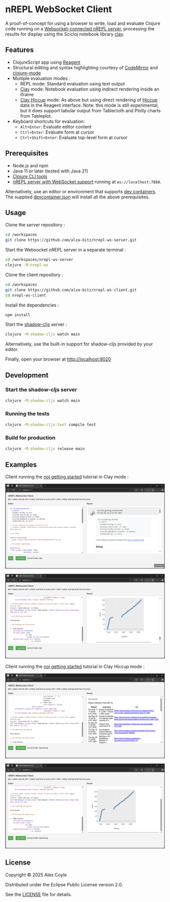 # nREPL WebSocket Client

A proof-of-concept for using a browser to write, load and evaluate Clojure code running on a [Websocket-connected nREPL server](), processing the results for display using the Scicloj notebook library [clay](https://scicloj.github.io/clay).

## Features

- ClojureScript app using [Reagent](https://github.com/reagent-project/reagent)
- Structural editing and syntax highlighting courtesy of [CodeMirror](https://codemirror.net) and [clojure-mode](https://nextjournal.github.io/clojure-mode)
- Multiple evaluation modes :
  - REPL mode: Standard evaluation using text output
  - [Clay](https://scicloj.github.io/clay) mode: Notebook evaluation using indirect rendering inside an iframe
  - [Clay Hiccup](https://scicloj.github.io/clay/#hiccup-output) mode: As above but using direct rendering of [Hiccup](https://github.com/weavejester/hiccup) data in the Reagent interface. Note: this mode is still experimental, but it does support tabular output from Tablecloth and Plotly charts from Tableplot.
- Keyboard shortcuts for evaluation:
  - `Alt+Enter`: Evaluate editor content
  - `Ctrl+Enter`: Evaluate form at cursor
  - `Ctrl+Shift+Enter`: Evaluate top-level form at cursor

## Prerequisites

- Node.js and npm
- Java 11 or later (tested with Java 21)
- [Clojure CLI tools](https://clojure.org/guides/install_clojure)
- [nREPL server with WebSocket support](https://github.com/alza-bitz/nrepl-ws-server) running at `ws://localhost:7888`.

Alternatively, use an editor or environment that supports [dev containers](https://containers.dev). The supplied [devcontainer.json](.devcontainer/devcontainer.json) will install all the above prerequisites.

## Usage

Clone the server repository :
```bash
cd /workspaces
git clone https://github.com/alza-bitz/nrepl-ws-server.git
```

Start the Websocket nREPL server in a separate terminal :
```bash
cd /workspaces/nrepl-ws-server
clojure -M:nrepl-ws
```

Clone the client repository :
```bash
cd /workspaces
git clone https://github.com/alza-bitz/nrepl-ws-client.git
cd nrepl-ws-client
```

Install the dependencies :
```bash
npm install
```

Start the [shadow-cljs](https://github.com/thheller/shadow-cljs) server :
```bash
clojure -M:shadow-cljs watch main
```
Alternatively, use the built-in support for shadow-cljs provided by your editor.

Finally, open your browser at [http://localhost:8020](http://localhost:8020)

## Development

### Start the shadow-cljs server
```bash
clojure -M:shadow-cljs watch main
```

### Running the tests
```bash
clojure -M:shadow-cljs:test compile test
```

### Build for production
```bash
clojure -M:shadow-cljs release main
```

## Examples

Client running the [noj getting started](https://scicloj.github.io/noj-v2-getting-started) tutorial in Clay mode :

![alt text](<doc/Screenshot 2025-05-01 153442.png>)

![alt text](<doc/Screenshot 2025-05-01 153640.png>)

Client running the [noj getting started](https://scicloj.github.io/noj-v2-getting-started) tutorial in Clay Hiccup mode :

![alt text](<doc/Screenshot 2025-05-01 153840.png>)

![alt text](<doc/Screenshot 2025-05-01 153943.png>)

## License

Copyright © 2025 Alex Coyle

Distributed under the Eclipse Public License version 2.0.

See the [LICENSE](LICENSE) file for details.
